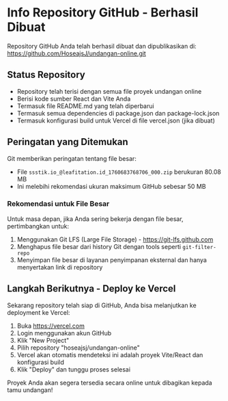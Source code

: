 # Info Repository GitHub - Berhasil Dibuat

Repository GitHub Anda telah berhasil dibuat dan dipublikasikan di:
https://github.com/HoseajsJ/undangan-online.git

## Status Repository

- Repository telah terisi dengan semua file proyek undangan online
- Berisi kode sumber React dan Vite Anda
- Termasuk file README.md yang telah diperbarui
- Termasuk semua dependencies di package.json dan package-lock.json
- Termasuk konfigurasi build untuk Vercel di file vercel.json (jika dibuat)

## Peringatan yang Ditemukan

Git memberikan peringatan tentang file besar:
- File `ssstik.io_@leafitation.id_1760683768706_000.zip` berukuran 80.08 MB
- Ini melebihi rekomendasi ukuran maksimum GitHub sebesar 50 MB

### Rekomendasi untuk File Besar

Untuk masa depan, jika Anda sering bekerja dengan file besar, pertimbangkan untuk:
1. Menggunakan Git LFS (Large File Storage) - https://git-lfs.github.com
2. Menghapus file besar dari history Git dengan tools seperti `git-filter-repo`
3. Menyimpan file besar di layanan penyimpanan eksternal dan hanya menyertakan link di repository

## Langkah Berikutnya - Deploy ke Vercel

Sekarang repository telah siap di GitHub, Anda bisa melanjutkan ke deployment ke Vercel:

1. Buka https://vercel.com
2. Login menggunakan akun GitHub
3. Klik "New Project"
4. Pilih repository "hoseajsj/undangan-online"
5. Vercel akan otomatis mendeteksi ini adalah proyek Vite/React dan konfigurasi build
6. Klik "Deploy" dan tunggu proses selesai

Proyek Anda akan segera tersedia secara online untuk dibagikan kepada tamu undangan!